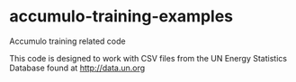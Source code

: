 # accumulo-training-examples
Accumulo training related code

This code is designed to work with CSV files from the UN Energy Statistics Database found at http://data.un.org
